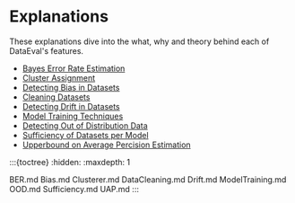 Explanations
============

These explanations dive into the what, why and theory behind each of DataEval's features.

- [Bayes Error Rate Estimation](BER.md)
- [Cluster Assignment](Clusterer.md)
- [Detecting Bias in Datasets](Bias.md)
- [Cleaning Datasets](DataCleaning.md)
- [Detecting Drift in Datasets](Drift.md)
- [Model Training Techniques](ModelTraining.md)
- [Detecting Out of Distribution Data](OOD.md)
- [Sufficiency of Datasets per Model](Sufficiency.md)
- [Upperbound on Average Percision Estimation](UAP.md)


:::{toctree}
:hidden:
:maxdepth: 1

BER.md
Bias.md
Clusterer.md
DataCleaning.md
Drift.md
ModelTraining.md
OOD.md
Sufficiency.md
UAP.md
:::